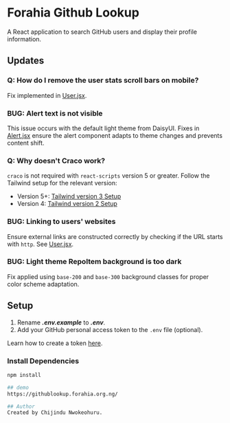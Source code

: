 # Forahia Github Lookup

A React application to search GitHub users and display their profile information. 

## Updates

### Q: How do I remove the user stats scroll bars on mobile?
Fix implemented in [User.jsx](src/pages/User.jsx).

### BUG: Alert text is not visible
This issue occurs with the default light theme from DaisyUI. Fixes in [Alert.jsx](src/components/layout/Alert.jsx) ensure the alert component adapts to theme changes and prevents content shift.

### Q: Why doesn't Craco work?
`craco` is not required with `react-scripts` version 5 or greater. Follow the Tailwind setup for the relevant version:
- Version 5+: [Tailwind version 3 Setup](https://tailwindcss.com/docs/guides/create-react-app)
- Version 4: [Tailwind version 2 Setup](https://v2.tailwindcss.com/docs/guides/create-react-app)

### BUG: Linking to users' websites
Ensure external links are constructed correctly by checking if the URL starts with `http`. See [User.jsx](src/pages/User.jsx#L48).

### BUG: Light theme RepoItem background is too dark
Fix applied using `base-200` and `base-300` background classes for proper color scheme adaptation.

## Setup

1. Rename **_.env.example_** to **_.env_**.
2. Add your GitHub personal access token to the `.env` file (optional).

Learn how to create a token [here](https://docs.github.com/en/authentication/keeping-your-account-and-data-secure/creating-a-personal-access-token).

### Install Dependencies

```bash
npm install

## demo
https://githublookup.forahia.org.ng/

## Author
Created by Chijindu Nwokeohuru.